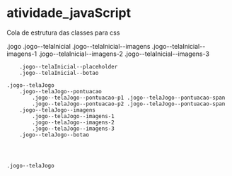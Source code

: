 # atividade_javaScript

Cola de estrutura das classes para css

.jogo
	.jogo--telaInicial
		.jogo--telaInicial--imagens
			.jogo--telaInicial--imagens-1
			.jogo--telaInicial--imagens-2
			.jogo--telaInicial--imagens-3

		.jogo--telaInicial--placeholder
		.jogo--telaInicial--botao

	.jogo--telaJogo
		.jogo--telaJogo--pontuacao
			.jogo--telaJogo--pontuacao-p1 .jogo--telaJogo--pontuacao-span
			.jogo--telaJogo--pontuacao-p2 .jogo--telaJogo--pontuacao-span
		.jogo--telaJogo--imagens
			.jogo--telaJogo--imagens-1
			.jogo--telaJogo--imagens-2
			.jogo--telaJogo--imagens-3
		.jogo--telaJogo--botao




	.jogo--telaJogo